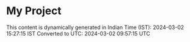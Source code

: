 # My Project

This content is dynamically generated in Indian Time (IST): 2024-03-02 15:27:15 IST
Converted to UTC: 2024-03-02 09:57:15 UTC
